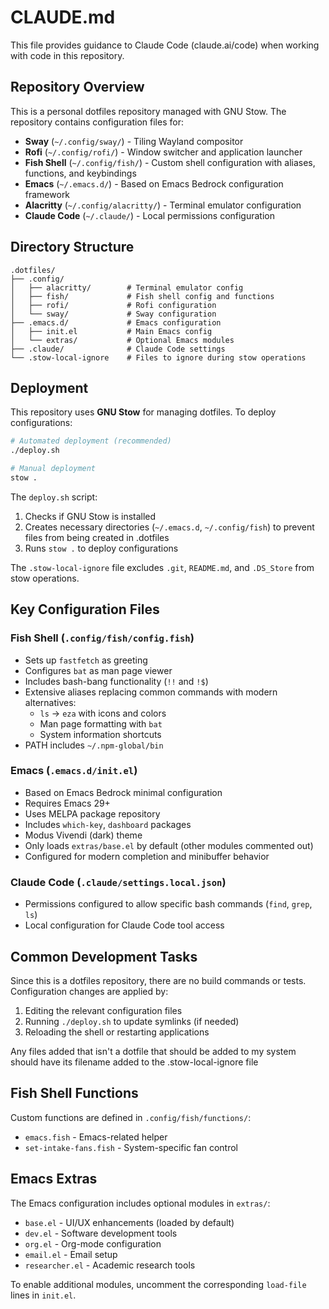# CLAUDE.md

This file provides guidance to Claude Code (claude.ai/code) when working with code in this repository.

## Repository Overview

This is a personal dotfiles repository managed with GNU Stow. The repository contains configuration files for:

- **Sway** (`~/.config/sway/`) - Tiling Wayland compositor
- **Rofi** (`~/.config/rofi/`) - Window switcher and application launcher
- **Fish Shell** (`~/.config/fish/`) - Custom shell configuration with aliases, functions, and keybindings
- **Emacs** (`~/.emacs.d/`) - Based on Emacs Bedrock configuration framework
- **Alacritty** (`~/.config/alacritty/`) - Terminal emulator configuration
- **Claude Code** (`~/.claude/`) - Local permissions configuration

## Directory Structure

```
.dotfiles/
├── .config/
│   ├── alacritty/        # Terminal emulator config
│   ├── fish/             # Fish shell config and functions
│   ├── rofi/             # Rofi configuration
│   └── sway/             # Sway configuration
├── .emacs.d/             # Emacs configuration
│   ├── init.el           # Main Emacs config
│   └── extras/           # Optional Emacs modules
├── .claude/              # Claude Code settings
└── .stow-local-ignore    # Files to ignore during stow operations
```

## Deployment

This repository uses **GNU Stow** for managing dotfiles. To deploy configurations:

```bash
# Automated deployment (recommended)
./deploy.sh

# Manual deployment
stow .
```

The `deploy.sh` script:
1. Checks if GNU Stow is installed
2. Creates necessary directories (`~/.emacs.d`, `~/.config/fish`) to prevent files from being created in .dotfiles
3. Runs `stow .` to deploy configurations

The `.stow-local-ignore` file excludes `.git`, `README.md`, and `.DS_Store` from stow operations.

## Key Configuration Files

### Fish Shell (`.config/fish/config.fish`)
- Sets up `fastfetch` as greeting
- Configures `bat` as man page viewer
- Includes bash-bang functionality (`!!` and `!$`)
- Extensive aliases replacing common commands with modern alternatives:
  - `ls` → `eza` with icons and colors
  - Man page formatting with `bat`
  - System information shortcuts
- PATH includes `~/.npm-global/bin`

### Emacs (`.emacs.d/init.el`)
- Based on Emacs Bedrock minimal configuration
- Requires Emacs 29+
- Uses MELPA package repository
- Includes `which-key`, `dashboard` packages
- Modus Vivendi (dark) theme
- Only loads `extras/base.el` by default (other modules commented out)
- Configured for modern completion and minibuffer behavior

### Claude Code (`.claude/settings.local.json`)
- Permissions configured to allow specific bash commands (`find`, `grep`, `ls`)
- Local configuration for Claude Code tool access

## Common Development Tasks

Since this is a dotfiles repository, there are no build commands or tests. Configuration changes are applied by:

1. Editing the relevant configuration files
2. Running `./deploy.sh` to update symlinks (if needed)
3. Reloading the shell or restarting applications

Any files added that isn't a dotfile that should be added to my system should have its filename added to the .stow-local-ignore file

## Fish Shell Functions

Custom functions are defined in `.config/fish/functions/`:
- `emacs.fish` - Emacs-related helper
- `set-intake-fans.fish` - System-specific fan control

## Emacs Extras

The Emacs configuration includes optional modules in `extras/`:
- `base.el` - UI/UX enhancements (loaded by default)
- `dev.el` - Software development tools
- `org.el` - Org-mode configuration
- `email.el` - Email setup
- `researcher.el` - Academic research tools

To enable additional modules, uncomment the corresponding `load-file` lines in `init.el`.